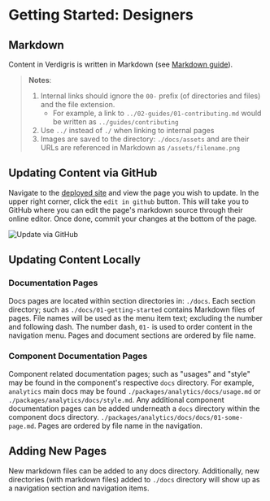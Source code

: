 # Getting Started: Designers

## Markdown

Content in Verdigris is written in Markdown (see [Markdown guide](https://guides.github.com/features/mastering-markdown/)).
> **Notes**:
> 1. Internal links should ignore the `00-` prefix (of directories and files) and the file extension.
>    - For example, a link to `../02-guides/01-contributing.md` would be written as `../guides/contributing`
> 2. Use `../` instead of `./` when linking to internal pages
> 3. Images are saved to the directory: `./docs/assets` and are their URLs are referenced in Markdown as `/assets/filename.png`

## Updating Content via GitHub

Navigate to the [deployed site](http://verdigris.andrew.codes) and view the page you wish to update. In the upper right corner, click the `edit in github` button. This will take you to GitHub where you can edit the page's markdown source through their online editor. Once done, commit your changes at the bottom of the page.

<img style="max-width: 100%;" src="/assets/edit-in-github.gif" alt="Update via GitHub"/>

## Updating Content Locally

### Documentation Pages

Docs pages are located within section directories in: `./docs`. Each section directory; such as `./docs/01-getting-started` contains Markdown files of pages. File names will be used as the menu item text; excluding the number and following dash. The number dash, `01-` is used to order content in the navigation menu. Pages and document sections are ordered by file name.

### Component Documentation Pages

Component related documentation pages; such as "usages" and "style" may be found in the component's respective `docs` directory. For example, `analytics` main docs may be found `./packages/analytics/docs/usage.md` or `./packages/analytics/docs/style.md`. Any additional component documentation pages can be added underneath a `docs` directory within the component docs directory. `./packages/analytics/docs/docs/01-some-page.md`. Pages are ordered by file name in the navigation.

## Adding New Pages

New markdown files can be added to any docs directory. Additionally, new directories (with markdown files) added to `./docs` directory will show up as a navigation section and navigation items.
